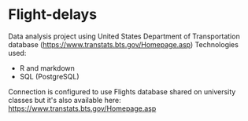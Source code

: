 # Flight-delays
Data analysis project using United States Department of Transportation database (https://www.transtats.bts.gov/Homepage.asp)
Technologies used: 
 - R and markdown
 - SQL (PostgreSQL)

Connection is configured to use Flights database shared on university classes but it's also available here: https://www.transtats.bts.gov/Homepage.asp
